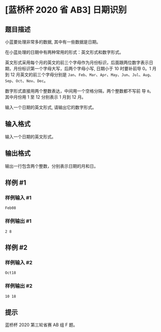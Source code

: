 # [蓝桥杯 2020 省 AB3] 日期识别

## 题目描述

小蓝要处理非常多的数据, 其中有一些数据是日期。

在小蓝处理的日期中有两种常用的形式：英文形式和数字形式。

英文形式采用每个月的英文的前三个字母作为月份标识，后面跟两位数字表示日期，月份标识第一个字母大写，后两个字母小写, 日期小于 $10$ 时要补前导 $0$。$1$ 月到 $12$ 月英文的前三个字母分别是 `Jan`、`Feb`、`Mar`、`Apr`、`May`、`Jun`、`Jul`、`Aug`、`Sep`、`Oct`、`Nov`、`Dec`。

数字形式直接用两个整数表达，中间用一个空格分隔，两个整数都不写前 导 `0`。其中月份用 $1$ 至 $12$ 分别表示 $1$ 月到 $12$ 月。

输入一个日期的英文形式, 请输出它的数字形式。

## 输入格式

输入一个日期的英文形式。

## 输出格式

输出一行包含两个整数，分别表示日期的月和日。

## 样例 #1

### 样例输入 #1
```
Feb08
```

### 样例输出 #1

```
2 8
```

## 样例 #2

### 样例输入 #2
```
Oct18
```

### 样例输出 #2

```
10 18
```

## 提示

蓝桥杯 2020 第三轮省赛 AB 组 F 题。
